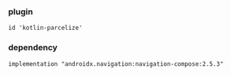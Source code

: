 ### plugin

``id 'kotlin-parcelize'``

### dependency

``implementation "androidx.navigation:navigation-compose:2.5.3"``

